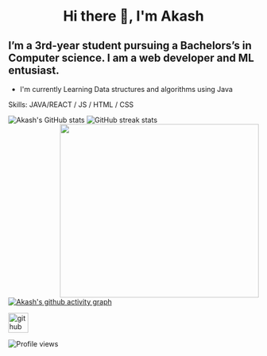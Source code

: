 # <p align="center">Hi there 👋, I'm Akash
## I’m a 3rd-year student pursuing a Bachelors’s in Computer science. I am a web developer and ML entusiast.
- I'm currently Learning Data structures and algorithms using Java

Skills: JAVA/REACT / JS / HTML / CSS





![Akash's GitHub stats](https://github-readme-stats.vercel.app/api?username=akash-55&show_icons=true&theme=dark) 
<img align="right" height="350" width="400" src="https://cdn.dribbble.com/users/556848/screenshots/13869074/media/279e13428923bf9cada12e4c8f6f4f0d.jpg" /> 
![GitHub streak stats](https://github-readme-streak-stats.herokuapp.com/?user=akash-55) 


[![Akash's github activity graph](https://activity-graph.herokuapp.com/graph?username=akash-55&theme=react-dark)](https://github.com/akash-55/github-readme-activity-graph)


 

[<img src='https://cdn.jsdelivr.net/npm/simple-icons@3.0.1/icons/github.svg' alt='github' height='40'>](https://github.com/akash-55) 
  
![Profile views](https://gpvc.arturio.dev/akash-55)  

